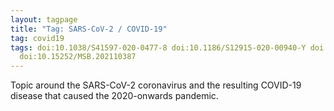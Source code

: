```yaml
---
layout: tagpage
title: "Tag: SARS-CoV-2 / COVID-19"
tag: covid19
tags: doi:10.1038/S41597-020-0477-8 doi:10.1186/S12915-020-00940-Y doi:10.3389/FIMMU.2023.1282859
  doi:10.15252/MSB.202110387
---
```


Topic around the SARS-CoV-2 coronavirus and the resulting COVID-19 disease that caused the 2020-onwards
pandemic.
